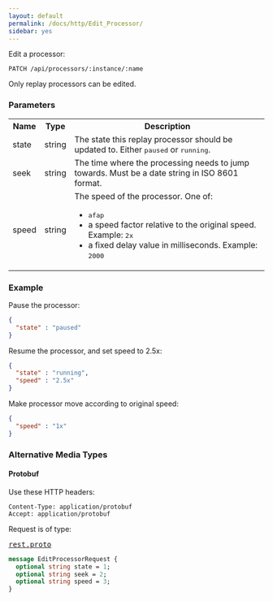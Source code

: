 ```yaml
---
layout: default
permalink: /docs/http/Edit_Processor/
sidebar: yes
---
```


Edit a processor:

    PATCH /api/processors/:instance/:name

<div class="hint">
  Only replay processors can be edited.
</div>


### Parameters

<table class="inline">
  <tr>
    <th>Name</th>
    <th>Type</th>
    <th>Description</th>
  </tr>
  <tr>
    <td class="code">state</td>
    <td class="code">string</td>
    <td>The state this replay processor should be updated to. Either <tt>paused</tt> or <tt>running</tt>.</td>
  </tr>
  <tr>
    <td class="code">seek</td>
    <td class="code">string</td>
    <td>The time where the processing needs to jump towards. Must be a date string in ISO 8601 format.</td>
  </tr>
  <tr>
    <td class="code">speed</td>
    <td class="code">string</td>
    <td>
        The speed of the processor. One of:
        <ul>
            <li><tt>afap</tt></li>
            <li>a speed factor relative to the original speed. Example: <tt>2x</tt></li>
            <li>a fixed delay value in milliseconds. Example: <tt>2000</tt></li>
        </ul>
    </td>
  </tr>
</table>

### Example

Pause the processor:

```json
{
  "state" : "paused"
}
```

Resume the processor, and set speed to 2.5x:

```json
{
  "state" : "running",
  "speed" : "2.5x"
}
```

Make processor move according to original speed:

```json
{
  "speed" : "1x"
}
```


### Alternative Media Types

#### Protobuf

Use these HTTP headers:

    Content-Type: application/protobuf
    Accept: application/protobuf
    
Request is of type:

<pre class="r header"><a href="/docs/http/rest.proto/">rest.proto</a></pre>
```proto
message EditProcessorRequest {
  optional string state = 1;
  optional string seek = 2;
  optional string speed = 3;
}
```

